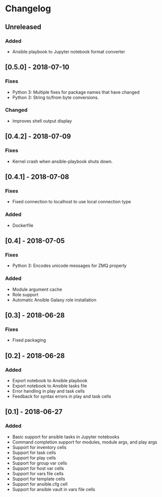 # Changelog

## Unreleased

### Added

- Ansible playbook to Jupyter notebook format converter

## [0.5.0] - 2018-07-10

### Fixes

- Python 3: Multiple fixes for package names that have changed
- Python 3: String to/from byte conversions.

### Changed

- Improves shell output display

## [0.4.2] - 2018-07-09

### Fixes

- Kernel crash when ansible-playbook shuts down.

## [0.4.1] - 2018-07-08

### Fixes

- Fixed connection to localhost to use local connection type

### Added

- Dockerfile

## [0.4] - 2018-07-05

### Fixes
- Python 3: Encodes unicode messages for ZMQ properly

### Added
- Module argument cache
- Role support
- Automatic Ansible Galaxy role installation

## [0.3] - 2018-06-28
### Fixes
- Fixed packaging

## [0.2] - 2018-06-28
### Added
- Export notebook to Ansible playbook
- Export notebook to Ansible tasks file
- Error handling in play and task cells
- Feedback for syntax errors in play and task cells


## [0.1] - 2018-06-27
### Added
- Basic support for ansible tasks in Jupyter notebooks
- Command completion support for modules, module args, and play args
- Support for inventory cells
- Support for task cells
- Support for play cells
- Support for group var cells
- Support for host var cells
- Support for vars file cells
- Support for template cells
- Support for ansible.cfg cell
- Support for ansible vault in vars file cells


